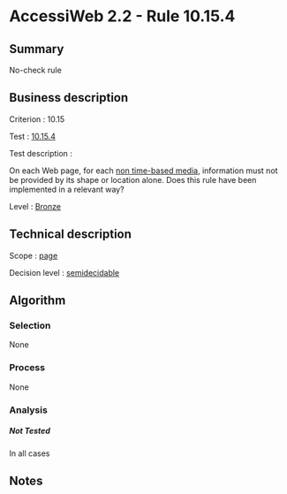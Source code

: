 # AccessiWeb 2.2 - Rule 10.15.4

## Summary

No-check rule

## Business description

Criterion : 10.15

Test : [10.15.4](http://www.accessiweb.org/index.php/accessiweb-22-english-version.html#test-10-15-4)

Test description :

On each Web page, for each [non time-based
media](http://www.accessiweb.org/index.php/glossary-76.html#mMediaNoTemp),
information must not be provided by its shape or location alone. Does
this rule have been implemented in a relevant way?

Level : [Bronze](/en/category/rules-design/accessiweb-11/level/bronze)

## Technical description

Scope : [page](/en/category/rules-design/accessiweb-11/scope/page)

Decision level :
[semidecidable](/en/category/rules-design/accessiweb-11/decision-level/semidecidable)

## Algorithm

### Selection

None

### Process

None

### Analysis

##### Not Tested

In all cases

## Notes



